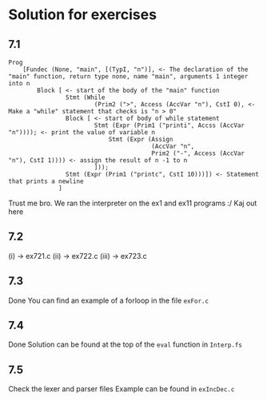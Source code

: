 # Solution for exercises
## 7.1
```
Prog
    [Fundec (None, "main", [(TypI, "n")], <- The declaration of the "main" function, return type none, name "main", arguments 1 integer into n
        Block [ <- start of the body of the "main" function
                Stmt (While
                        (Prim2 (">", Access (AccVar "n"), CstI 0), <- Make a "while" statement that checks is "n > 0"
                Block [ <- start of body of while statement
                        Stmt (Expr (Prim1 ("printi", Accss (AccVar "n")))); <- print the value of variable n
                            Stmt (Expr (Assign
                                        (AccVar "n",
                                        Prim2 ("-", Access (AccVar "n"), CstI 1)))) <- assign the result of n -1 to n
                        ]));
                Stmt (Expr (Prim1 ("printc", CstI 10)))]) <- Statement that prints a newline
              ]
```
Trust me bro. We ran the interpreter on the ex1 and ex11 programs :\/ Kaj out here

## 7.2
(i) -> ex721.c
(ii) -> ex722.c
(iii) -> ex723.c

## 7.3
Done
You can find an example of a forloop in the file `exFor.c`

## 7.4
Done
Solution can be found at the top of the `eval` function in `Interp.fs`

## 7.5 
Check the lexer and parser files
Example can be found in `exIncDec.c`